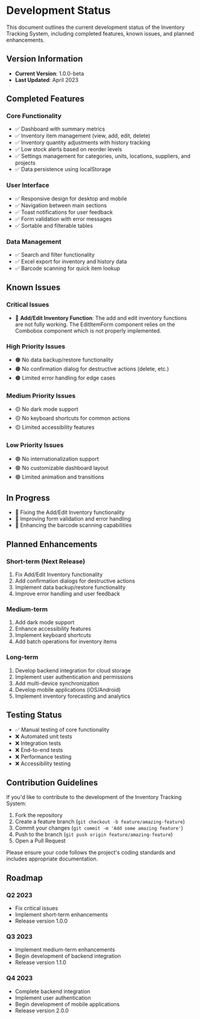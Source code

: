 # Development Status

This document outlines the current development status of the Inventory Tracking System, including completed features, known issues, and planned enhancements.

## Version Information

- **Current Version**: 1.0.0-beta
- **Last Updated**: April 2023

## Completed Features

### Core Functionality
- ✅ Dashboard with summary metrics
- ✅ Inventory item management (view, add, edit, delete)
- ✅ Inventory quantity adjustments with history tracking
- ✅ Low stock alerts based on reorder levels
- ✅ Settings management for categories, units, locations, suppliers, and projects
- ✅ Data persistence using localStorage

### User Interface
- ✅ Responsive design for desktop and mobile
- ✅ Navigation between main sections
- ✅ Toast notifications for user feedback
- ✅ Form validation with error messages
- ✅ Sortable and filterable tables

### Data Management
- ✅ Search and filter functionality
- ✅ Excel export for inventory and history data
- ✅ Barcode scanning for quick item lookup

## Known Issues

### Critical Issues
- 🔴 **Add/Edit Inventory Function**: The add and edit inventory functions are not fully working. The EditItemForm component relies on the Combobox component which is not properly implemented.

### High Priority Issues
- 🟠 No data backup/restore functionality
- 🟠 No confirmation dialog for destructive actions (delete, etc.)
- 🟠 Limited error handling for edge cases

### Medium Priority Issues
- 🟡 No dark mode support
- 🟡 No keyboard shortcuts for common actions
- 🟡 Limited accessibility features

### Low Priority Issues
- 🟢 No internationalization support
- 🟢 No customizable dashboard layout
- 🟢 Limited animation and transitions

## In Progress

- 🔄 Fixing the Add/Edit Inventory functionality
- 🔄 Improving form validation and error handling
- 🔄 Enhancing the barcode scanning capabilities

## Planned Enhancements

### Short-term (Next Release)
1. Fix Add/Edit Inventory functionality
2. Add confirmation dialogs for destructive actions
3. Implement data backup/restore functionality
4. Improve error handling and user feedback

### Medium-term
1. Add dark mode support
2. Enhance accessibility features
3. Implement keyboard shortcuts
4. Add batch operations for inventory items

### Long-term
1. Develop backend integration for cloud storage
2. Implement user authentication and permissions
3. Add multi-device synchronization
4. Develop mobile applications (iOS/Android)
5. Implement inventory forecasting and analytics

## Testing Status

- ✅ Manual testing of core functionality
- ❌ Automated unit tests
- ❌ Integration tests
- ❌ End-to-end tests
- ❌ Performance testing
- ❌ Accessibility testing

## Contribution Guidelines

If you'd like to contribute to the development of the Inventory Tracking System:

1. Fork the repository
2. Create a feature branch (`git checkout -b feature/amazing-feature`)
3. Commit your changes (`git commit -m 'Add some amazing feature'`)
4. Push to the branch (`git push origin feature/amazing-feature`)
5. Open a Pull Request

Please ensure your code follows the project's coding standards and includes appropriate documentation.

## Roadmap

### Q2 2023
- Fix critical issues
- Implement short-term enhancements
- Release version 1.0.0

### Q3 2023
- Implement medium-term enhancements
- Begin development of backend integration
- Release version 1.1.0

### Q4 2023
- Complete backend integration
- Implement user authentication
- Begin development of mobile applications
- Release version 2.0.0